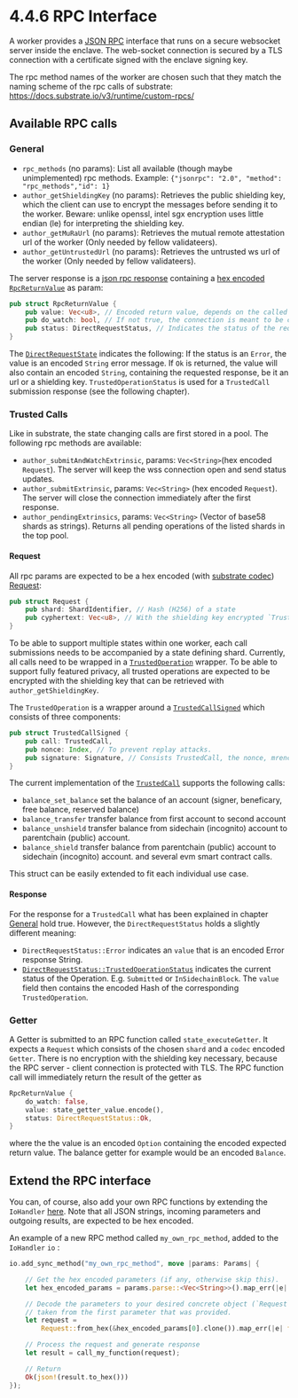 # 4.4.6 RPC Interface

A worker provides a [JSON RPC](https://www.jsonrpc.org/specification) interface that runs on a secure websocket server inside the enclave. The web-socket connection is secured by a TLS connection with a certificate signed with the enclave signing key.

The rpc method names of the worker are chosen such that they match the naming scheme of the rpc calls of substrate: https://docs.substrate.io/v3/runtime/custom-rpcs/

## Available RPC calls

### General
- `rpc_methods` (no params): List all available (though maybe unimplemented) rpc methods. Example: `{"jsonrpc": "2.0", "method": "rpc_methods","id": 1}`
- `author_getShieldingKey` (no params): Retrieves the public shielding key, which the client can use to encrypt the messages before sending it to the worker. Beware: unlike openssl, intel sgx encryption uses little endian (le) for interpreting the shielding key.
- `author_getMuRaUrl` (no params): Retrieves the mutual remote attestation url of the worker (Only needed by fellow validateers).
- `author_getUntrustedUrl` (no params): Retrieves the untrusted ws url of the worker (Only needed by fellow validateers).

The server response is a [json rpc response](https://github.com/integritee-network/worker/blob/819f3aca99ec1dece643af2899ad19f7faa91a34/core-primitives/rpc/src/lib.rs#L52-L56) containing a [hex encoded](https://github.com/integritee-network/worker/blob/49156fd0146998d154b14a3f68d3dae08a49b5fc/core-primitives/utils/src/hex.rs) [`RpcReturnValue`](https://github.com/integritee-network/worker/blob/819f3aca99ec1dece643af2899ad19f7faa91a34/core-primitives/rpc/src/lib.rs#L31-L36) as param:
```rust
pub struct RpcReturnValue {
	pub value: Vec<u8>, // Encoded return value, depends on the called function and status.
	pub do_watch: bool, // If not true, the connection is meant to be closed after this answer.
	pub status: DirectRequestStatus, // Indicates the status of the request.
}
```

The [`DirectRequestState`](https://github.com/integritee-network/worker/blob/49156fd0146998d154b14a3f68d3dae08a49b5fc/core-primitives/types/src/lib.rs#L104-L111) indicates the following: If the status is an `Error`, the value is an encoded `String` error message. If `Ok` is returned, the value will also contain an encoded `String`, containing the requested response, be it an url or a shielding key. `TrustedOperationStatus` is used for a `TrustedCall` submission response (see the following chapter).

### Trusted Calls
Like in substrate, the state changing calls are first stored in a pool. The following rpc methods are available:
  - `author_submitAndWatchExtrinsic`, params: `Vec<String>`(hex encoded `Request`). The server will keep the wss connection open and send status updates.
  - `author_submitExtrinsic`, params: `Vec<String>` (hex encoded `Request`). The server will close the connection immediately after the first response.
  - `author_pendingExtrinsics`, params: `Vec<String>` (Vector of base58 shards as strings). Returns all pending operations of the listed shards in the top pool.

#### Request
All rpc params are expected to be a hex encoded (with [substrate codec](https://docs.substrate.io/v3/advanced/scale-codec/)) [Request](https://github.com/integritee-network/worker/blob/49156fd0146998d154b14a3f68d3dae08a49b5fc/core-primitives/types/src/lib.rs#L81-L84):
```rust
pub struct Request {
	pub shard: ShardIdentifier, // Hash (H256) of a state
	pub cyphertext: Vec<u8>, // With the shielding key encrypted `TrustedOperation`.
}
```
To be able to support multiple states within one worker, each call submissions needs to be accompanied by a state defining shard. Currently, all calls need to be wrapped in a [`TrustedOperation`](https://github.com/integritee-network/worker/blob/0d50cef5c2c9090d61efebaa2d9083025969c2d8/app-libs/stf/src/lib.rs#L114-L118) wrapper. To be able to support fully featured privacy, all trusted operations are expected to be encrypted with the shielding key that can be retrieved with `author_getShieldingKey`.

The `TrustedOperation` is a wrapper around a [`TrustedCallSigned`](https://github.com/integritee-network/worker/blob/0d50cef5c2c9090d61efebaa2d9083025969c2d8/app-libs/stf/src/trusted_call.rs#L133-L137) which consists of three components:
```rust
pub struct TrustedCallSigned {
	pub call: TrustedCall,
	pub nonce: Index, // To prevent replay attacks.
	pub signature: Signature, // Consists TrustedCall, the nonce, mrenclave and the shard.
}
```
The current implementation of the [`TrustedCall`](https://github.com/integritee-network/worker/blob/0d50cef5c2c9090d61efebaa2d9083025969c2d8/app-libs/stf/src/trusted_call.rs#L48-L96) supports the following calls:
- `balance_set_balance` set the balance of an account (signer, beneficary, free balance, reserved balance)
- `balance_transfer` transfer balance from first account to second account
- `balance_unshield` transfer balance from sidechain (incognito) account to parentchain (public) account.
- `balance_shield` transfer balance from parentchain (public) account to sidechain (incognito) account.
and several evm smart contract calls.

This struct can be easily extended  to fit each individual use case.

#### Response
For the response for a `TrustedCall` what has been explained in chapter [General](General) hold true. However, the `DirectRequestStatus` holds a slightly different meaning:
- `DirectRequestStatus::Error` indicates an `value` that is an encoded Error response String.
- [`DirectRequestStatus::TrustedOperationStatus`](https://github.com/integritee-network/worker/blob/0d50cef5c2c9090d61efebaa2d9083025969c2d8/core-primitives/types/src/lib.rs#L124-L149) indicates the current status of the Operation. E.g. `Submitted` or `InSidechainBlock`. The `value` field then contains the encoded Hash of the corresponding `TrustedOperation`.


### Getter
A Getter is submitted to an RPC function called `state_executeGetter`. It expects a `Request` which consists of the chosen `shard` and a `codec` encoded `Getter`. There is no encryption with the shielding key necessary, because the RPC server - client connection is protected with TLS.  The RPC function call will immediately return the result of the getter as

```rust
RpcReturnValue {
    do_watch: false,
    value: state_getter_value.encode(),
    status: DirectRequestStatus::Ok,
}
```

where the the value is an encoded  `Option` containing the encoded expected return value. The balance getter for example would be an encoded `Balance`.

## Extend the RPC interface
You can, of course, also add your own RPC functions by extending the `IoHandler` [here](https://github.com/integritee-network/worker/blob/72d9ba960803b367a9cb4f0bc62d0f4a4b13fe6d/enclave-runtime/src/rpc/worker\_api\_direct.rs#L57). Note that all JSON strings, incoming parameters and outgoing results, are expected to be hex encoded.

An example of a new RPC method called `my_own_rpc_method`, added to the `IoHandler` `io` :

```rust
io.add_sync_method("my_own_rpc_method", move |params: Params| {

    // Get the hex encoded parameters (if any, otherwise skip this).
    let hex_encoded_params = params.parse::<Vec<String>>().map_err(|e| format!("{:?}", e))?;

    // Decode the parameters to your desired concrete object (`Request` in this example),
    // taken from the first parameter that was provided.
	let request =
	    Request::from_hex(&hex_encoded_params[0].clone()).map_err(|e| format!("{:?}", e))?;

    // Process the request and generate response
    let result = call_my_function(request);

    // Return
	Ok(json!(result.to_hex()))
});
```
